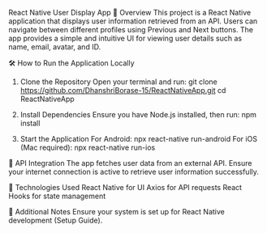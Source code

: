 React Native User Display App
📌 Overview
This project is a React Native application that displays user information retrieved from an API. Users can navigate between different profiles using Previous and Next buttons. The app provides a simple and intuitive UI for viewing user details such as name, email, avatar, and ID.

🛠️ How to Run the Application Locally
1. Clone the Repository
Open your terminal and run:
git clone https://github.com/DhanshriBorase-15/ReactNativeApp.git
cd ReactNativeApp

2. Install Dependencies
Ensure you have Node.js installed, then run:
npm install

3. Start the Application
For Android: npx react-native run-android
For iOS (Mac required): npx react-native run-ios

📡 API Integration
The app fetches user data from an external API. Ensure your internet connection is active to retrieve user information successfully.

🚀 Technologies Used
React Native for UI
Axios for API requests
React Hooks for state management

📌 Additional Notes
Ensure your system is set up for React Native development (Setup Guide).
